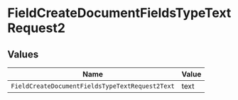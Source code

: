 # FieldCreateDocumentFieldsTypeTextRequest2


## Values

| Name                                            | Value                                           |
| ----------------------------------------------- | ----------------------------------------------- |
| `FieldCreateDocumentFieldsTypeTextRequest2Text` | text                                            |